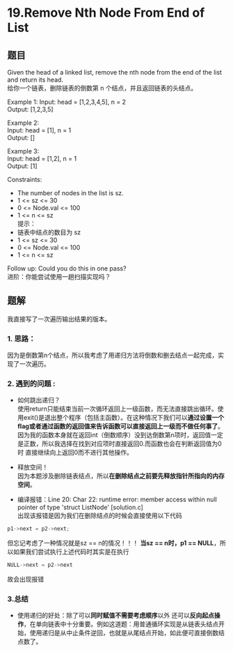 # 19.Remove Nth Node From End of List
## 题目
Given the head of a linked list, remove the nth node from the end of the list and return its head.  
给你一个链表，删除链表的倒数第 n 个结点，并且返回链表的头结点。

Example 1:
Input: head = [1,2,3,4,5], n = 2  
Output: [1,2,3,5] 

Example 2:  
Input: head = [1], n = 1  
Output: []  

Example 3:  
Input: head = [1,2], n = 1  
Output: [1]  
 
Constraints:
- The number of nodes in the list is sz.  
- 1 <= sz <= 30  
- 0 <= Node.val <= 100  
- 1 <= n <= sz  
提示：
- 链表中结点的数目为 sz  
- 1 <= sz <= 30  
- 0 <= Node.val <= 100  
- 1 <= n <= sz  
 
Follow up: Could you do this in one pass?  
进阶：你能尝试使用一趟扫描实现吗？

## 题解
我直接写了一次遍历输出结果的版本。  
### 1. 思路：
因为是倒数第n个结点，所以我考虑了用递归方法将倒数和删去结点一起完成，实现了一次遍历。

### 2. 遇到的问题 : 
* 如何跳出递归？  
使用return只能结束当前一次循环返回上一级函数，而无法直接跳出循环。使用exit()是退出整个程序（包括主函数）。在这种情况下我们可以**通过设置一个flag或者通过函数的返回值来告诉函数可以直接返回上一级而不做任何事了**。  
因为我的函数本身就在返回int（倒数顺序）没到达倒数第n项时，返回值一定是正数，所以我选择在找到对应项时直接返回0.而函数也会在判断返回值为0时 直接继续向上返回0而不进行其他操作。

* 释放空间！  
因为本题涉及删除链表结点，所以**在删除结点之前要先释放指针所指向的内存空间**。

* 编译报错：Line 20: Char 22: runtime error: member access within null pointer of type 'struct ListNode' [solution.c]  
出现该报错是因为我们在删除结点的时候会直接使用以下代码
```C
p1->next = p2->next;
```
但忘记考虑了一种情况就是sz == n的情况！！！
**当sz == n时，p1 == NULL**，所以如果我们尝试执行上述代码时其实是在执行
```c
NULL->next = p2->next
```
故会出现报错

### 3.总结
* 使用递归的好处：除了可以**同时赋值不需要考虑顺序**以外 还可以**反向起点操作**，在单向链表中十分重要。例如这道题：用普通循环实现是从链表头结点开始，使用递归是从中止条件逆回，也就是从尾结点开始，如此便可直接倒数结点数了。
